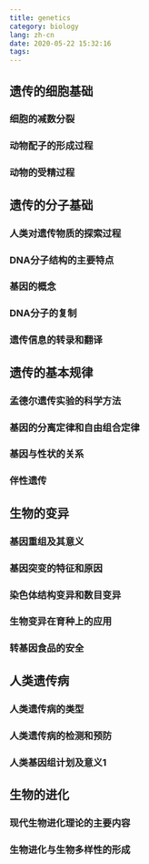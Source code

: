 ```yaml
---
title: genetics
category: biology
lang: zh-cn
date: 2020-05-22 15:32:16
tags:
---
```


## 遗传的细胞基础

### 细胞的减数分裂

### 动物配子的形成过程

### 动物的受精过程

## 遗传的分子基础

### 人类对遗传物质的探索过程

### DNA分子结构的主要特点

### 基因的概念

### DNA分子的复制

### 遗传信息的转录和翻译

## 遗传的基本规律

### 孟德尔遗传实验的科学方法

### 基因的分离定律和自由组合定律

### 基因与性状的关系

### 伴性遗传

## 生物的变异

### 基因重组及其意义

### 基因突变的特征和原因

### 染色体结构变异和数目变异

### 生物变异在育种上的应用

### 转基因食品的安全

## 人类遗传病

### 人类遗传病的类型

### 人类遗传病的检测和预防

### 人类基因组计划及意义1

## 生物的进化

### 现代生物进化理论的主要内容

### 生物进化与生物多样性的形成